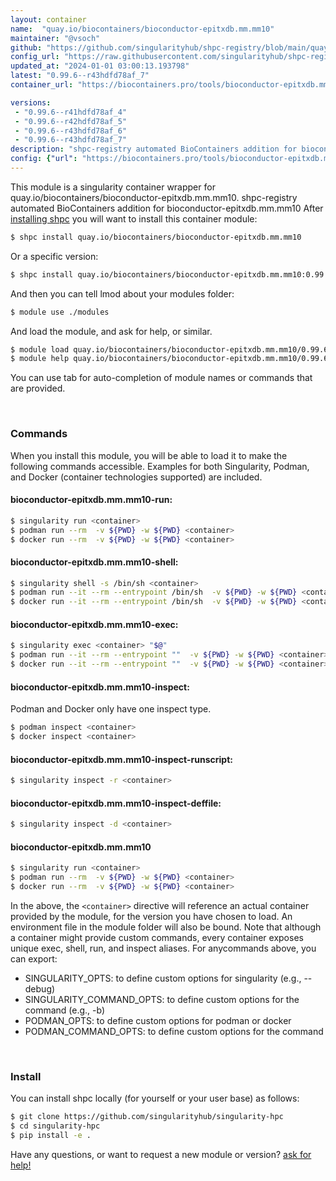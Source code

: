 ```yaml
---
layout: container
name:  "quay.io/biocontainers/bioconductor-epitxdb.mm.mm10"
maintainer: "@vsoch"
github: "https://github.com/singularityhub/shpc-registry/blob/main/quay.io/biocontainers/bioconductor-epitxdb.mm.mm10/container.yaml"
config_url: "https://raw.githubusercontent.com/singularityhub/shpc-registry/main/quay.io/biocontainers/bioconductor-epitxdb.mm.mm10/container.yaml"
updated_at: "2024-01-01 03:00:13.193798"
latest: "0.99.6--r43hdfd78af_7"
container_url: "https://biocontainers.pro/tools/bioconductor-epitxdb.mm.mm10"

versions:
 - "0.99.6--r41hdfd78af_4"
 - "0.99.6--r42hdfd78af_5"
 - "0.99.6--r43hdfd78af_6"
 - "0.99.6--r43hdfd78af_7"
description: "shpc-registry automated BioContainers addition for bioconductor-epitxdb.mm.mm10"
config: {"url": "https://biocontainers.pro/tools/bioconductor-epitxdb.mm.mm10", "maintainer": "@vsoch", "description": "shpc-registry automated BioContainers addition for bioconductor-epitxdb.mm.mm10", "latest": {"0.99.6--r43hdfd78af_7": "sha256:09a51180020825e7ca296ab780b7244e9ce0160833bb8c55056bb01c69d2de74"}, "tags": {"0.99.6--r41hdfd78af_4": "sha256:f5e3ca6caf50db440e05110946f3507c4afbc4aae86daeec55bcf46cecb5b5c3", "0.99.6--r42hdfd78af_5": "sha256:9bb88372bc816267f571708aca186d52f8cfabd2fb5a73e8ee14ff1db399fc3d", "0.99.6--r43hdfd78af_6": "sha256:6e97a6a614e6e45826adaf318f24d6853adeac2d7dbf3e4b56e768b34312ae73", "0.99.6--r43hdfd78af_7": "sha256:09a51180020825e7ca296ab780b7244e9ce0160833bb8c55056bb01c69d2de74"}, "docker": "quay.io/biocontainers/bioconductor-epitxdb.mm.mm10"}
---
```


This module is a singularity container wrapper for quay.io/biocontainers/bioconductor-epitxdb.mm.mm10.
shpc-registry automated BioContainers addition for bioconductor-epitxdb.mm.mm10
After [installing shpc](#install) you will want to install this container module:


```bash
$ shpc install quay.io/biocontainers/bioconductor-epitxdb.mm.mm10
```

Or a specific version:

```bash
$ shpc install quay.io/biocontainers/bioconductor-epitxdb.mm.mm10:0.99.6--r43hdfd78af_7
```

And then you can tell lmod about your modules folder:

```bash
$ module use ./modules
```

And load the module, and ask for help, or similar.

```bash
$ module load quay.io/biocontainers/bioconductor-epitxdb.mm.mm10/0.99.6--r43hdfd78af_7
$ module help quay.io/biocontainers/bioconductor-epitxdb.mm.mm10/0.99.6--r43hdfd78af_7
```

You can use tab for auto-completion of module names or commands that are provided.

<br>

### Commands

When you install this module, you will be able to load it to make the following commands accessible.
Examples for both Singularity, Podman, and Docker (container technologies supported) are included.

#### bioconductor-epitxdb.mm.mm10-run:

```bash
$ singularity run <container>
$ podman run --rm  -v ${PWD} -w ${PWD} <container>
$ docker run --rm  -v ${PWD} -w ${PWD} <container>
```

#### bioconductor-epitxdb.mm.mm10-shell:

```bash
$ singularity shell -s /bin/sh <container>
$ podman run --it --rm --entrypoint /bin/sh  -v ${PWD} -w ${PWD} <container>
$ docker run --it --rm --entrypoint /bin/sh  -v ${PWD} -w ${PWD} <container>
```

#### bioconductor-epitxdb.mm.mm10-exec:

```bash
$ singularity exec <container> "$@"
$ podman run --it --rm --entrypoint ""  -v ${PWD} -w ${PWD} <container> "$@"
$ docker run --it --rm --entrypoint ""  -v ${PWD} -w ${PWD} <container> "$@"
```

#### bioconductor-epitxdb.mm.mm10-inspect:

Podman and Docker only have one inspect type.

```bash
$ podman inspect <container>
$ docker inspect <container>
```

#### bioconductor-epitxdb.mm.mm10-inspect-runscript:

```bash
$ singularity inspect -r <container>
```

#### bioconductor-epitxdb.mm.mm10-inspect-deffile:

```bash
$ singularity inspect -d <container>
```



#### bioconductor-epitxdb.mm.mm10

```bash
$ singularity run <container>
$ podman run --rm  -v ${PWD} -w ${PWD} <container>
$ docker run --rm  -v ${PWD} -w ${PWD} <container>
```


In the above, the `<container>` directive will reference an actual container provided
by the module, for the version you have chosen to load. An environment file in the
module folder will also be bound. Note that although a container
might provide custom commands, every container exposes unique exec, shell, run, and
inspect aliases. For anycommands above, you can export:

 - SINGULARITY_OPTS: to define custom options for singularity (e.g., --debug)
 - SINGULARITY_COMMAND_OPTS: to define custom options for the command (e.g., -b)
 - PODMAN_OPTS: to define custom options for podman or docker
 - PODMAN_COMMAND_OPTS: to define custom options for the command

<br>

### Install

You can install shpc locally (for yourself or your user base) as follows:

```bash
$ git clone https://github.com/singularityhub/singularity-hpc
$ cd singularity-hpc
$ pip install -e .
```

Have any questions, or want to request a new module or version? [ask for help!](https://github.com/singularityhub/singularity-hpc/issues)